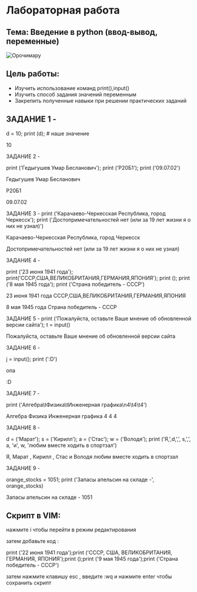 # Лабораторная работа
## Тема: Введение в python (ввод-вывод, переменные)

![Орочимару](https://office-guru.ru/wp-content/uploads/2021/05/regular26.jpeg)

## Цель работы:
* Изучить использование команд print(),input()
* Изучить способ задания значений переменным
* Закрепить полученные навыки при решении практических заданий

## ЗАДАНИЕ 1 -

d = 10; print (d); # наше значение 

10

ЗАДАНИЕ 2 - 

print ('Гедыгушев Умар Бесланович'); print ('Р20Б1'); print ('09.07.02')

Гедыгушев Умар Бесланович

Р20Б1

09.07.02

ЗАДАНИЕ 3 - 
print ('Карачаево-Черкесская Республика, город Черкесск'); print ('Достопримечательностей нет (или за 19 лет жизни я о них не узнал)')

Карачаево-Черкесская Республика, город Черкесск

Достопримечательностей нет (или за 19 лет жизни я о них не узнал)

ЗАДАНИЕ 4 - 

print ('23 июня 1941 года'); print('СССР,США,ВЕЛИКОБРИТАНИЯ,ГЕРМАНИЯ,ЯПОНИЯ'); print (); print ('8 мая 1945 года'); print ('Страна победитель - СССР')

23 июня 1941 года
СССР,США,ВЕЛИКОБРИТАНИЯ,ГЕРМАНИЯ,ЯПОНИЯ

8 мая 1945 года
Страна победитель - СССР

ЗАДАНИЕ 5 - 
print ('Пожалуйста, оставьте Ваше мнение об обновленной версии сайта'); t = input()

Пожалуйста, оставьте Ваше мнение об обновленной версии сайта

ЗАДАНИЕ 6 - 

j = input(); print (':D')

опа

:D

ЗАДАНИЕ 7 - 

print ('Алгебра\tФизика\tИнженерная графика\n4\t4\t4')

Алгебра Физика  Инженерная графика
4       4       4

ЗАДАНИЕ 8 - 

d = ('Марат'); s = ('Кирилл'); a = ('Стас'); w = ('Володя'); print ('Я,',d,',', s,',', a, 'и', w, 'любим вместе ходить в спортзал')

Я, Марат , Кирилл , Стас и Володя любим вместе ходить в спортзал

ЗАДАНИЕ 9 - 

orange_stocks = 1051; print ('Запасы апельсин на складе -', orange_stocks)

Запасы апельсин на складе - 1051
 
## Скрипт в VIM: 

нажмите i чтобы перейти в режим редактирования

затем добавьте код : 

print ('22 июня 1941 года');print ('СССР, США, ВЕЛИКОБРИТАНИЯ, ГЕРМАНИЯ, ЯПОНИЯ');print ();print ('9 мая 1945 года');print ('Страна победитель - СССР') 

затем нажмите клавишу esc , введите :wq и нажмите enter чтобы сохранить скрипт

